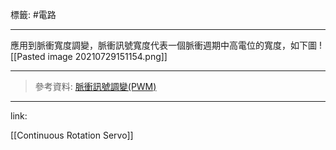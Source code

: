 標籤: #電路

---

應用到脈衝寬度調變，脈衝訊號寬度代表一個脈衝週期中高電位的寬度，如下圖
![[Pasted image 20210729151154.png]]

---

> 參考資料: [脈衝訊號調變(PWM)](https://zh.wikipedia.org/wiki/%E8%84%88%E8%A1%9D%E5%AF%AC%E5%BA%A6%E8%AA%BF%E8%AE%8A)

---

link:

[[Continuous Rotation Servo]]